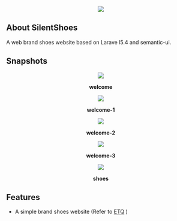 <p align="center"><img src="http://img2.ph.126.net/YIZyCWYh_GwnTXYCwqnGLg==/6631846219934881916.png"></p>

## About SilentShoes

A web brand shoes website based on Larave
l5.4 and semantic-ui.

## Snapshots

<p align="center"><img src="http://img2.ph.126.net/jo51rk4TAQt6xdTA929hoA==/6631955071586039102.png"></p>
<p align="center"><b>welcome</b></p>
<p align="center"><img src="http://img1.ph.126.net/F-FZxBEexPezAuRzY-5lPA==/6632038634469746839.png"></p>
<p align="center"><b>welcome-1</b></p>
<p align="center"><img src="http://img2.ph.126.net/AVK-GtRePquyRkIHzNTZtw==/6632046331051142012.png"></p>
<p align="center"><b>welcome-2</b></p>
<p align="center"><img src="http://img0.ph.126.net/gt8-lZy2q1LJwwcY17UgMQ==/6632227750467052227.png"></p>
<p align="center"><b>welcome-3</b></p>
<p align="center"><img src="http://img2.ph.126.net/u7VGC8J2f3fwBGbqaFdN2A==/6632159580748801154.png"></p>
<p align="center"><b>shoes</b></p>

## Features

 - A simple brand shoes website (Refer to [ETQ](https://www.etq-amsterdam.com/) )
 